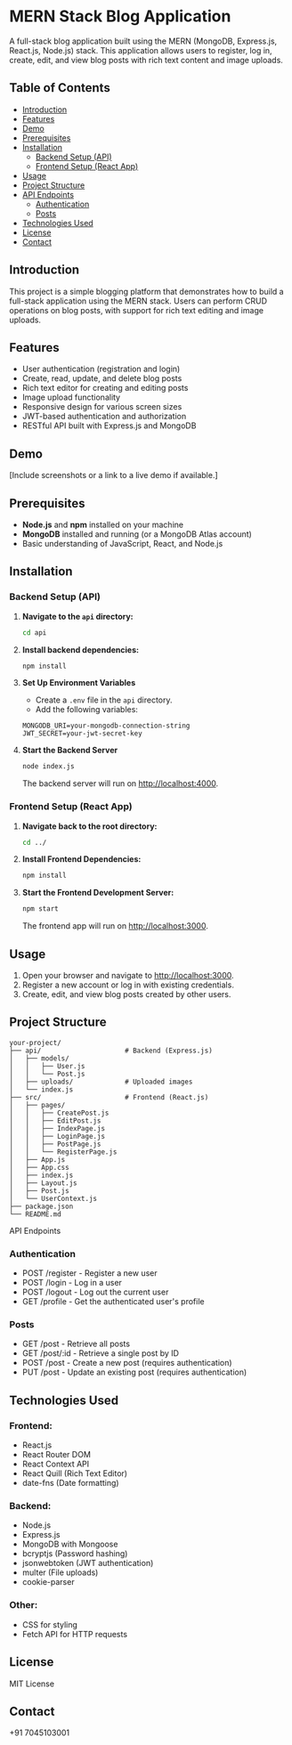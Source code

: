 # MERN Stack Blog Application

A full-stack blog application built using the MERN (MongoDB, Express.js, React.js, Node.js) stack. This application allows users to register, log in, create, edit, and view blog posts with rich text content and image uploads.

## Table of Contents

- [Introduction](#introduction)
- [Features](#features)
- [Demo](#demo)
- [Prerequisites](#prerequisites)
- [Installation](#installation)
  - [Backend Setup (API)](#backend-setup-api)
  - [Frontend Setup (React App)](#frontend-setup-react-app)
- [Usage](#usage)
- [Project Structure](#project-structure)
- [API Endpoints](#api-endpoints)
  - [Authentication](#authentication)
  - [Posts](#posts)
- [Technologies Used](#technologies-used)
- [License](#license)
- [Contact](#contact)

## Introduction

This project is a simple blogging platform that demonstrates how to build a full-stack application using the MERN stack. Users can perform CRUD operations on blog posts, with support for rich text editing and image uploads.

## Features

- User authentication (registration and login)
- Create, read, update, and delete blog posts
- Rich text editor for creating and editing posts
- Image upload functionality
- Responsive design for various screen sizes
- JWT-based authentication and authorization
- RESTful API built with Express.js and MongoDB

## Demo

[Include screenshots or a link to a live demo if available.]

## Prerequisites

- **Node.js** and **npm** installed on your machine
- **MongoDB** installed and running (or a MongoDB Atlas account)
- Basic understanding of JavaScript, React, and Node.js

## Installation

### Backend Setup (API)

1. **Navigate to the `api` directory:**

   ```bash
   cd api

2. **Install backend dependencies:**

    ```bash
    npm install
    ```

3. **Set Up Environment Variables**

    - Create a `.env` file in the `api` directory.
    - Add the following variables:

    ```env
    MONGODB_URI=your-mongodb-connection-string
    JWT_SECRET=your-jwt-secret-key
    ```

4. **Start the Backend Server**

    ```bash
    node index.js
    ```
    The backend server will run on [http://localhost:4000](http://localhost:4000).

### Frontend Setup (React App)

1. **Navigate back to the root directory:**

    ```bash
    cd ../
    ```

2. **Install Frontend Dependencies:**

    ```bash
    npm install
    ```

3. **Start the Frontend Development Server:**

    ```bash
    npm start
    ```
    The frontend app will run on [http://localhost:3000](http://localhost:3000).

## Usage

1. Open your browser and navigate to [http://localhost:3000](http://localhost:3000).
2. Register a new account or log in with existing credentials.
3. Create, edit, and view blog posts created by other users.

## Project Structure

```plaintext
your-project/
├── api/                     # Backend (Express.js)
│   ├── models/
│   │   ├── User.js
│   │   └── Post.js
│   ├── uploads/             # Uploaded images
│   └── index.js
├── src/                     # Frontend (React.js)
│   ├── pages/
│   │   ├── CreatePost.js
│   │   ├── EditPost.js
│   │   ├── IndexPage.js
│   │   ├── LoginPage.js
│   │   ├── PostPage.js
│   │   └── RegisterPage.js
│   ├── App.js
│   ├── App.css
│   ├── index.js
│   ├── Layout.js
│   ├── Post.js
│   └── UserContext.js
├── package.json
└── README.md

```

API Endpoints

### Authentication
- POST /register - Register a new user
- POST /login - Log in a user
- POST /logout - Log out the current user
- GET /profile - Get the authenticated user's profile

### Posts
- GET /post - Retrieve all posts
- GET /post/:id - Retrieve a single post by ID
- POST /post - Create a new post (requires authentication)
- PUT /post - Update an existing post (requires authentication)


## Technologies Used

### Frontend:
- React.js
- React Router DOM
- React Context API
- React Quill (Rich Text Editor)
- date-fns (Date formatting)

### Backend:
- Node.js
- Express.js
- MongoDB with Mongoose
- bcryptjs (Password hashing)
- jsonwebtoken (JWT authentication)
- multer (File uploads)
- cookie-parser

### Other:
- CSS for styling
- Fetch API for HTTP requests

## License
MIT License 

## Contact
+91 7045103001 
